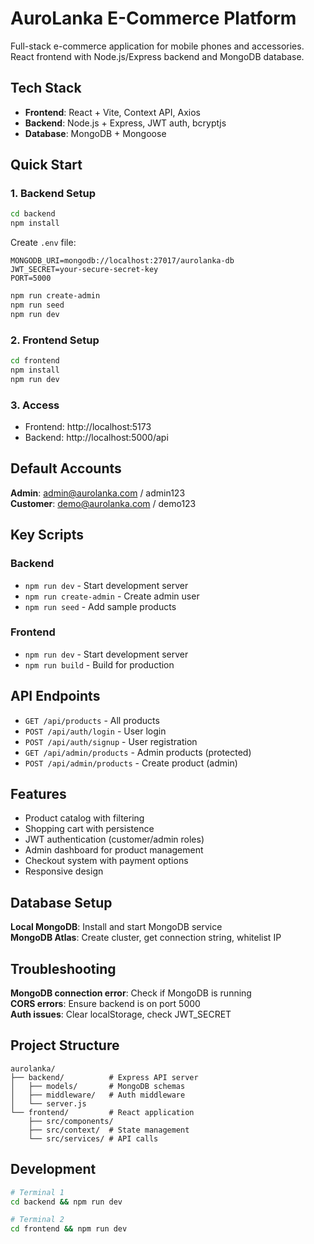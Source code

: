 # AuroLanka E-Commerce Platform

Full-stack e-commerce application for mobile phones and accessories. React frontend with Node.js/Express backend and MongoDB database.

## Tech Stack

- **Frontend**: React + Vite, Context API, Axios
- **Backend**: Node.js + Express, JWT auth, bcryptjs
- **Database**: MongoDB + Mongoose

## Quick Start

### 1. Backend Setup
```bash
cd backend
npm install
```

Create `.env` file:
```env
MONGODB_URI=mongodb://localhost:27017/aurolanka-db
JWT_SECRET=your-secure-secret-key
PORT=5000
```

```bash
npm run create-admin
npm run seed
npm run dev
```

### 2. Frontend Setup
```bash
cd frontend
npm install
npm run dev
```

### 3. Access
- Frontend: http://localhost:5173
- Backend: http://localhost:5000/api

## Default Accounts

**Admin**: admin@aurolanka.com / admin123  
**Customer**: demo@aurolanka.com / demo123

## Key Scripts

### Backend
- `npm run dev` - Start development server
- `npm run create-admin` - Create admin user
- `npm run seed` - Add sample products

### Frontend
- `npm run dev` - Start development server
- `npm run build` - Build for production

## API Endpoints

- `GET /api/products` - All products
- `POST /api/auth/login` - User login
- `POST /api/auth/signup` - User registration
- `GET /api/admin/products` - Admin products (protected)
- `POST /api/admin/products` - Create product (admin)

## Features

- Product catalog with filtering
- Shopping cart with persistence
- JWT authentication (customer/admin roles)
- Admin dashboard for product management
- Checkout system with payment options
- Responsive design

## Database Setup

**Local MongoDB**: Install and start MongoDB service  
**MongoDB Atlas**: Create cluster, get connection string, whitelist IP

## Troubleshooting

**MongoDB connection error**: Check if MongoDB is running  
**CORS errors**: Ensure backend is on port 5000  
**Auth issues**: Clear localStorage, check JWT_SECRET

## Project Structure

```
aurolanka/
├── backend/          # Express API server
│   ├── models/       # MongoDB schemas
│   ├── middleware/   # Auth middleware
│   └── server.js
└── frontend/         # React application
    ├── src/components/
    ├── src/context/  # State management
    └── src/services/ # API calls
```

## Development

```bash
# Terminal 1
cd backend && npm run dev

# Terminal 2  
cd frontend && npm run dev
```

